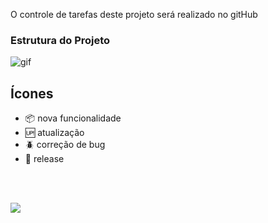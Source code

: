 O controle de tarefas deste projeto será realizado no gitHub

### Estrutura do Projeto<br />
<img src="https://media.giphy.com/media/xT8qBsOjMOcdeGJIU8/giphy.gif" alt= "gif"><br />


## Ícones

- :package: nova funcionalidade
- :up: atualização
- :beetle: correção de bug
- :checkered_flag: release 
<br />
<br />

[<img src="https://img.shields.io/badge/linkedin-%230077B5.svg?&style=for-the-badge&logo=linkedin&logoColor=white" />](https://www.linkedin.com/in/nayane-menezes-dev-eng/)
